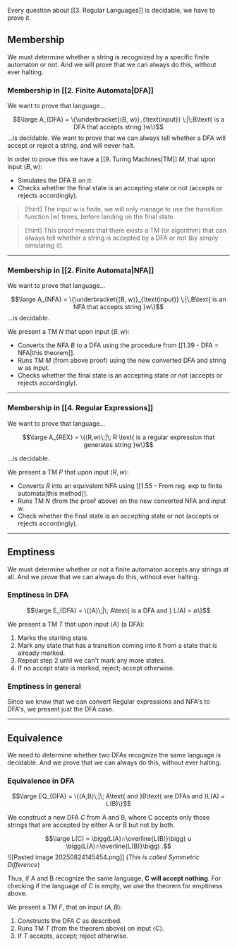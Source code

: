 Every question about [[3. Regular Languages]] is decidable, we have to prove it.

## Membership

We must determine whether a string is recognized by a specific finite automaton or not.
And we will prove that we can always do this, without ever halting.

### Membership in [[2. Finite Automata|DFA]]

We want to prove that language...

$$\large A_{DFA} = \{\underbracket{⟨B, w⟩}_{\text{input}} \;|\;B\text{ is a DFA that accepts string }w\}$$
...is decidable.
We want to prove that we can always tell whether a DFA will accept or reject a string, and will never halt.

In order to prove this we have a [[9. Turing Machines|TM]] $M$, that upon input $⟨B,w⟩$:
- Simulates the DFA B on it:
- Checks whether the final state is an accepting state or not (accepts or rejects accordingly).

> [!hint]
> The input $w$ is finite, we will only manage to use the transition function $|w|$ times, before landing on the final state.

> [!hint]
> This proof means that there exists a TM (or algorithm) that can always tell whether a string is accepted by a DFA or not (by simply simulating it).

---

### Membership  in [[2. Finite Automata|NFA]]

We want to prove that language...

$$\large A_{NFA} = \{\underbracket{⟨B, w⟩}_{\text{input}} \;|\;B\text{ is an NFA that accepts string }w\}$$
...is decidable.

We present a TM $N$ that upon input $⟨B,w⟩$:
- Converts the NFA $B$ to a DFA using the procedure from [[1.39 - DFA = NFA|this theorem]].
- Runs TM $M$ (from above proof) using the new converted DFA and string $w$ as input.
- Checks whether the final state is an accepting state or not (accepts or rejects accordingly).

---

### Membership in [[4. Regular Expressions]]

We want to prove that language...

$$\large A_{REX} = \{⟨R,w⟩\;|\; R \text{ is a regular expression that generates string }w\}$$

...is decidable.

We present a TM $P$ that upon input $⟨R,w⟩$:
- Converts $R$ into an equivalent NFA using [[1.55 - From reg. exp to finite automata|this method]].
- Runs TM $N$ (from the proof above) on the new converted NFA and input $w$.
- Check whether the final state is an accepting state or not (accepts or rejects accordingly).

---

## Emptiness

We must determine whether or not a finite automaton accepts any strings at all.
And we prove that we can always do this, without ever halting.

### Emptiness in DFA

$$\large E_{DFA} = \{⟨A⟩\;|\; A\text{ is a DFA and } L(A) = ∅\}$$

We present a TM $T$ that upon input $⟨A⟩$ (a DFA):
1. Marks the starting state.
2. Mark any state that has a transition coming into it from a state that is already marked.
3. Repeat step 2 until we can't mark any more states.
4. If no accept state is marked, reject; accept otherwise.

### Emptiness in general

Since we know that we can convert Regular expressions and NFA's to DFA's, we present just the DFA case.

---

## Equivalence

We need to determine whether two DFAs recognize the same language is decidable.
And we prove that we can always do this, without ever halting.

### Equivalence in DFA

$$\large EQ_{DFA} = \{⟨A,B⟩\;|\; A\text{ and }B\text{ are DFAs and }L(A) = L(B)\}$$

We construct a new DFA $C$ from A and B, where C accepts only those strings that are accepted by either A or B but not by both.

$$\large L(C) = \bigg(L(A)∩\overline{L(B)}\bigg) ∪ \bigg(L(A)∩\overline{L(B)}\bigg) .$$
![[Pasted image 20250824145454.png]]
(_This is called Symmetric Difference_)

Thus, if A and B recognize the same language, **C will accept nothing**.
For checking if the language of C is empty, we use the theorem for emptiness above.

We present a TM $F$, that on input $⟨A,B⟩$:
1. Constructs the DFA $C$ as described.
2. Runs TM $T$ (from the theorem above) on input $⟨C⟩$.
3. If $T$ accepts, accept; reject otherwise.
